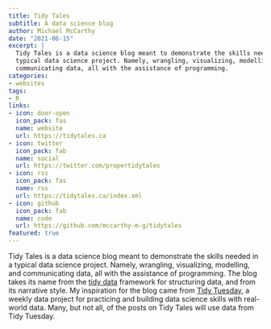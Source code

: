 ```yaml
---
title: Tidy Tales
subtitle: A data science blog
author: Michael McCarthy
date: "2021-06-15"
excerpt: |
  Tidy Tales is a data science blog meant to demonstrate the skills needed in a
  typical data science project. Namely, wrangling, visualizing, modelling, and
  communicating data, all with the assistance of programming.
categories:
- websites
tags:
- R
links:
- icon: door-open
  icon_pack: fas
  name: website
  url: https://tidytales.ca
- icon: twitter
  icon_pack: fab
  name: social
  url: https://twitter.com/propertidytales
- icon: rss
  icon_pack: fas
  name: rss
  url: https://tidytales.ca/index.xml
- icon: github
  icon_pack: fab
  name: code
  url: https://github.com/mccarthy-m-g/tidytales
featured: true
---
```


Tidy Tales is a data science blog meant to demonstrate the skills needed in a typical data science project. Namely, wrangling, visualizing, modelling, and communicating data, all with the assistance of programming. The blog takes its name from the [tidy data](https://www.jstatsoft.org/article/view/v059i10) framework for structuring data, and from its narrative style. My inspiration for the blog came from [Tidy Tuesday](https://github.com/rfordatascience/tidytuesday), a weekly data project for practicing and building data science skills with real-world data. Many, but not all, of the posts on Tidy Tales will use data from Tidy Tuesday.
